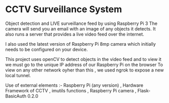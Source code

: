 # CCTV Surveillance System

Object detection and LIVE surveillance feed by using Raspberry Pi 3
The camera will send you an email with an image of any objects it detects. It also runs a server that provides a live video feed over the internet.

I also used the latest version of Raspberry Pi 8mp camera which initially needs to be configured on your device.

This project uses openCV to detect objects in the video feed and to view it we must go to the unique IP address of our Raspberry Pi on the browser
To view on any other network oyher than this , we used ngrok to expose a new local tunnel.

Use of external elements :- 
Raspberry Pi (any version) ,
Hardware Framework of CCTV ,
imutils functions ,
Raspberry Pi camera ,
Flask-BasicAuth 0.2.0
